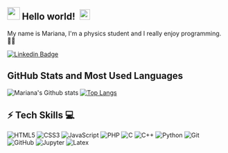 ## <img src="https://github.com/TheDudeThatCode/TheDudeThatCode/blob/master/Assets/Hi.gif" width="29px"> **Hello world!** &nbsp;<img src="https://github.com/TheDudeThatCode/TheDudeThatCode/blob/master/Assets/Earth.gif" width="24px">

My name is Mariana, I'm a physics student and I really enjoy programming. 👩‍💻

[![Linkedin Badge](https://img.shields.io/badge/-mmarianaa-blue?style=flat-square&logo=Linkedin&logoColor=white&link=https://www.linkedin.com/in/mmarianaa/)](https://www.linkedin.com/in/mmarianaa/)

<!--
[![Behance](https://img.shields.io/badge/-Behance-blue?style=flat-square&logo=behance&logoColor=white&link=http://www.behance.net/mmarianaa/)](http://www.behance.net/mmarianaa/)

![Visitor Badge](https://visitor-badge.laobi.icu/badge?page_id=mmarianaa)
-->

## GitHub Stats and Most Used Languages

![Mariana's Github stats](https://github-readme-stats.vercel.app/api?username=mmarianaa&hide=issues&theme=gruvbox&show_icons=true&hide_border=false&count_private=true&include_all_commits=true&line_height=24.5)
[![Top Langs](https://github-readme-stats.vercel.app/api/top-langs/?username=mmarianaa&layout=compact&theme=gruvbox&langs_count=10)](https://github.com/AlineBastos/github-readme-stats)

## ⚡ Tech Skills :computer:

![HTML5](https://img.shields.io/badge/-HTML5-E34F26?style=flat-square&logo=html5&logoColor=white)
![CSS3](https://img.shields.io/badge/-CSS3-1572B6?style=flat-square&logo=css3)
![JavaScript](https://img.shields.io/badge/JavaScript-F7DF1E?style=flat-square&logo=javascript&logoColor=black)
![PHP](https://img.shields.io/badge/PHP-777BB4?style=flat-square&logo=php&logoColor=white)
![C](https://img.shields.io/badge/C-00599C?style=flat-square&logo=c&logoColor=white)
![C++](https://img.shields.io/badge/C%2B%2B-00599C?style=flat-square&logo=c%2B%2B&logoColor=white)
![Python](https://img.shields.io/badge/Python-3776AB?style=flat-square&logo=python&logoColor=white)
![Git](https://img.shields.io/badge/-Git-black?style=flat-square&logo=git)
![GitHub](https://img.shields.io/badge/-GitHub-181717?style=flat-square&logo=github)
![Jupyter](https://img.shields.io/badge/Jupyter-F37626.svg?&style=flat-square&logo=Jupyter&logoColor=white)
![Latex](https://img.shields.io/badge/LaTeX-47A141?style=flat-square&logo=LaTeX&logoColor=white)





